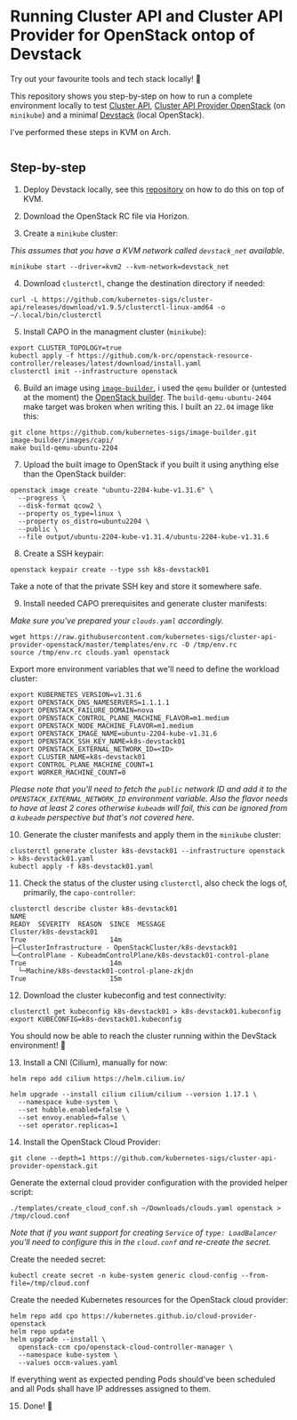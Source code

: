# Running Cluster API and Cluster API Provider for OpenStack ontop of Devstack

Try out your favourite tools and tech stack locally! :rocket:

This repository shows you step-by-step on how to run a complete environment locally to test [Cluster API](https://github.com/kubernetes-sigs/cluster-api), [Cluster API Provider OpenStack](https://github.com/kubernetes-sigs/cluster-api-provider-openstack) (on `minikube`) and a minimal [Devstack](https://github.com/openstack/devstack) (local OpenStack).

I've performed these steps in KVM on Arch.

<div align="center">
  <img src="https://github.com/user-attachments/assets/f6eed09d-52fd-4e4a-83da-0d2909bff894" alt="">
</div>

## Step-by-step

1. Deploy Devstack locally, see this [repository](https://github.com/mikejoh/devstack-on-kvm) on how to do this on top of KVM.

2. Download the OpenStack RC file via Horizon.

3. Create a `minikube` cluster:

_This assumes that you have a KVM network called `devstack_net` available._

```
minikube start --driver=kvm2 --kvm-network=devstack_net
```

4. Download `clusterctl`, change the destination directory if needed:

```
curl -L https://github.com/kubernetes-sigs/cluster-api/releases/download/v1.9.5/clusterctl-linux-amd64 -o ~/.local/bin/clusterctl
```

5. Install CAPO in the managment cluster (`minikube`):

```
export CLUSTER_TOPOLOGY=true
kubectl apply -f https://github.com/k-orc/openstack-resource-controller/releases/latest/download/install.yaml
clusterctl init --infrastructure openstack
```

6. Build an image using [`image-builder`](https://image-builder.sigs.k8s.io/capi/providers/openstack.html), i used the `qemu` builder or (untested at the moment) the [OpenStack builder](https://image-builder.sigs.k8s.io/capi/providers/openstack-remote). The `build-qemu-ubuntu-2404` make target was broken when writing this. I built an `22.04` image like this:

```
git clone https://github.com/kubernetes-sigs/image-builder.git
image-builder/images/capi/
make build-qemu-ubuntu-2204
```

7. Upload the built image to OpenStack if you built it using anything else than the OpenStack builder:

```
openstack image create "ubuntu-2204-kube-v1.31.6" \
  --progress \
  --disk-format qcow2 \
  --property os_type=linux \
  --property os_distro=ubuntu2204 \
  --public \
  --file output/ubuntu-2204-kube-v1.31.4/ubuntu-2204-kube-v1.31.6
```

8. Create a SSH keypair:

```
openstack keypair create --type ssh k8s-devstack01
```

Take a note of that the private SSH key and store it somewhere safe.

9. Install needed CAPO prerequisites and generate cluster manifests:

_Make sure you've prepared your `clouds.yaml` accordingly._

```
wget https://raw.githubusercontent.com/kubernetes-sigs/cluster-api-provider-openstack/master/templates/env.rc -O /tmp/env.rc
source /tmp/env.rc clouds.yaml openstack
```

Export more environment variables that we'll need to define the workload cluster:

```
export KUBERNETES_VERSION=v1.31.6
export OPENSTACK_DNS_NAMESERVERS=1.1.1.1
export OPENSTACK_FAILURE_DOMAIN=nova
export OPENSTACK_CONTROL_PLANE_MACHINE_FLAVOR=m1.medium
export OPENSTACK_NODE_MACHINE_FLAVOR=m1.medium
export OPENSTACK_IMAGE_NAME=ubuntu-2204-kube-v1.31.6
export OPENSTACK_SSH_KEY_NAME=k8s-devstack01
export OPENSTACK_EXTERNAL_NETWORK_ID=<ID>
export CLUSTER_NAME=k8s-devstack01
export CONTROL_PLANE_MACHINE_COUNT=1
export WORKER_MACHINE_COUNT=0
```

_Please note that you'll need to fetch the `public` network ID and add it to the `OPENSTACK_EXTERNAL_NETWORK_ID` environment variable. Also the flavor needs to have at least 2 cores otherwise `kubeadm` will fail, this can be ignored from a `kubeadm` perspective but that's not covered here._

10. Generate the cluster manifests and apply them in the `minikube` cluster:

```
clusterctl generate cluster k8s-devstack01 --infrastructure openstack > k8s-devstack01.yaml
kubectl apply -f k8s-devstack01.yaml
```

11. Check the status of the cluster using `clusterctl`, also check the logs of, primarily, the `capo-controller`:

```
clusterctl describe cluster k8s-devstack01
NAME                                                               READY  SEVERITY  REASON  SINCE  MESSAGE
Cluster/k8s-devstack01                                             True                     14m
├─ClusterInfrastructure - OpenStackCluster/k8s-devstack01
└─ControlPlane - KubeadmControlPlane/k8s-devstack01-control-plane  True                     14m
  └─Machine/k8s-devstack01-control-plane-zkjdn                     True                     15m
```

12. Download the cluster kubeconfig and test connectivity:

```
clusterctl get kubeconfig k8s-devstack01 > k8s-devstack01.kubeconfig
export KUBECONFIG=k8s-devstack01.kubeconfig
```

You should now be able to reach the cluster running within the DevStack environment! 🎉

13. Install a CNI (Cilium), manually for now:

```
helm repo add cilium https://helm.cilium.io/
```

```
helm upgrade --install cilium cilium/cilium --version 1.17.1 \
  --namespace kube-system \
  --set hubble.enabled=false \
  --set envoy.enabled=false \
  --set operator.replicas=1
```

14. Install the OpenStack Cloud Provider:

```
git clone --depth=1 https://github.com/kubernetes-sigs/cluster-api-provider-openstack.git
```

Generate the external cloud provider configuration with the provided helper script:

```
./templates/create_cloud_conf.sh ~/Downloads/clouds.yaml openstack > /tmp/cloud.conf
```

_Note that if you want support for creating `Service` of `type: LoadBalancer` you'll need to configure this in the `cloud.conf` and re-create the secret._

Create the needed secret:

```
kubectl create secret -n kube-system generic cloud-config --from-file=/tmp/cloud.conf
```

Create the needed Kubernetes resources for the OpenStack cloud provider:

```
helm repo add cpo https://kubernetes.github.io/cloud-provider-openstack
helm repo update
helm upgrade --install \
  openstack-ccm cpo/openstack-cloud-controller-manager \
  --namespace kube-system \
  --values occm-values.yaml
```

If everything went as expected pending Pods should've been scheduled and all Pods shall have IP addresses assigned to them.

15. Done! 🚀
